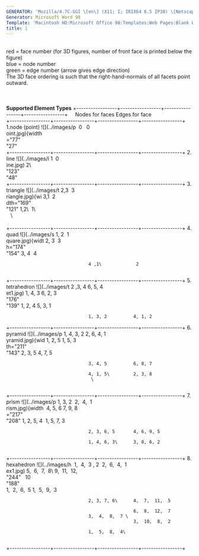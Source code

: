 ```yaml
---
GENERATOR: 'Mozilla/4.7C-SGI \[en\] (X11; I; IRIX64 6.5 IP30) \[Netscape\]'
Generator: Microsoft Word 98
Template: 'Macintosh HD:Microsoft Office 98:Templates:Web Pages:Blank Web Page'
title: 1
---
```


 \
red = face number (for 3D figures, number of front face is printed below
the figure)\
blue = node number\
green = edge number (arrow gives edge direction)\
The 3D face ordering is such that the right-hand-normals of all facets
point outward.\
 \
 \
\
**Supported Element Types**
+-----------------+-----------------+-----------------+-----------------+
                                   Nodes for faces  Edges for face  
+-----------------+-----------------+-----------------+-----------------+
 1.node (point)   ![](../images/p   0                 0             
                  oint.jpg){width                                   
                  ="77"                                             
                  "27"                                      
+-----------------+-----------------+-----------------+-----------------+
 2\. line         ![](../images/l  1                 0              
                  ine.jpg)  2\                               
                  "123"                                             
                  "48"                                      
+-----------------+-----------------+-----------------+-----------------+
 3\. triangle     ![](../images/t  2,3               3              
                  riangle.jpg){wi  3,1               2              
                  dth="169"                                         
                  "121"    1,2\              1\             
                                                     \              
                                                                    
+-----------------+-----------------+-----------------+-----------------+
 4\. quad         ![](../images/s  1, 2              1              
                  quare.jpg){widt  2, 3              3              
                  h="174"                                           
                  "154"    3, 4              4              

                                   4 ,1\             2              
                                                                    
+-----------------+-----------------+-----------------+-----------------+
 5\. tetrahedron  ![](../images/t  2 ,3, 4          6, 5, 4         
                  et1.jpg)  1, 4, 3          6, 2, 3         
                  "176"                                             
                  "139"    1, 2, 4          5, 3, 1         

                                   1, 3, 2          4, 1, 2         
+-----------------+-----------------+-----------------+-----------------+
 6\. pyramid      ![](../images/p  1, 4, 3, 2       2, 6, 4, 1      
                  yramid.jpg){wid  1, 2, 5          1, 5, 3         
                  th="211"                                          
                  "143"    2, 3, 5          4, 7, 5         

                                   3, 4, 5          6, 8, 7         

                                   4, 1, 5\         2, 3, 8         
                                    \                               
                                                                    
+-----------------+-----------------+-----------------+-----------------+
 7\. prism        ![](../images/p  1, 3, 2           2,  4,  1      
                  rism.jpg){width   4, 5, 6         7, 9, 8         
                  ="217"                                            
                  "208"    1, 2, 5, 4       1, 5, 7, 3      

                                   2, 3, 6, 5       4, 6, 9, 5      

                                   1, 4, 6, 3\      3, 8, 6, 2      
                                                                    
+-----------------+-----------------+-----------------+-----------------+
 8\. hexahedron   ![](../images/h   1,  4,  3 , 2    2,  6,  4,  1  
                  ex1.jpg)  5,  6,  7,  8\   9,  11,  12,    
                  "244"                             10              
                  "188"                                     
                                   1,  2,  6,  5    1,  5,  9,  3   

                                   2, 3, 7, 6\      4,  7,  11,  5  
                                                                    
                                                    6,  8,  12,  7  
                                   3,  4,  8,  7 \                  
                                                    3,  10,  8,  2  

                                   1,  5,  8,  4\                   
                                                                    
+-----------------+-----------------+-----------------+-----------------+
